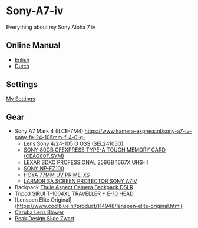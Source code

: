 # Sony-A7-iv
Everything about my Sony Alpha 7 iv

## Online Manual
* [Enlish](https://helpguide.sony.net/ilc/2110/v1/en/index.html)
* [Dutch](https://helpguide.sony.net/ilc/2110/v1/nl/index.html)

## Settings
[My Settings](Profile.md)

## Gear
* Sony A7 Mark 4 (ILCE-7M4) https://www.kamera-express.nl/sony-a7-iv-sony-fe-24-105mm-f-4-0-g-
  * Lens Sony 4/24-105 G OSS (SEL24105G)
  * [SONY 80GB CFEXPRESS TYPE-A TOUGH MEMORY CARD (CEAG80T.SYM)](https://www.kamera-express.nl/sony-80gb-cfexpress-type-a-tough-memory-car-12343739)
  * [LEXAR SDXC PROFESSIONAL 256GB 1667X UHS-II](https://www.kamera-express.nl/lexar-sdxc-professional-256gb-1667x-uhs-ii-)
  * [SONY NP-FZ100](https://www.kamera-express.nl/sony-np-fz100-oplaadbare-accu-npfz100-ce-)
  * [HOYA 77MM UV PRIME-XS](https://www.kamera-express.nl/hoya-77mm-uv-prime-xs)
  * [LARMOR SA SCREEN PROTECTOR SONY A7IV](https://www.kamera-express.nl/larmor-sa-screen-protector-sony-a7iv)
* Backpack [Thule Aspect Camera Backpack DSLR](https://www.coolblue.nl/product/753478/thule-aspect-camera-backpack-dslr.html)
* Tripod [SIRUI T-1004XL TRAVELLER + E-10 HEAD](https://www.kamera-express.nl/sirui-t-1004xl-traveller-e-10-head)
* [Lenspen Elite Original](https://www.coolblue.nl/product/114948/lenspen-elite-original.html}
* [Caruba Lens Blower](https://www.coolblue.nl/product/611923/caruba-lens-blower.html)
* [Peak Design Slide Zwart](https://www.coolblue.nl/product/805286/peak-design-slide-zwart.html)
